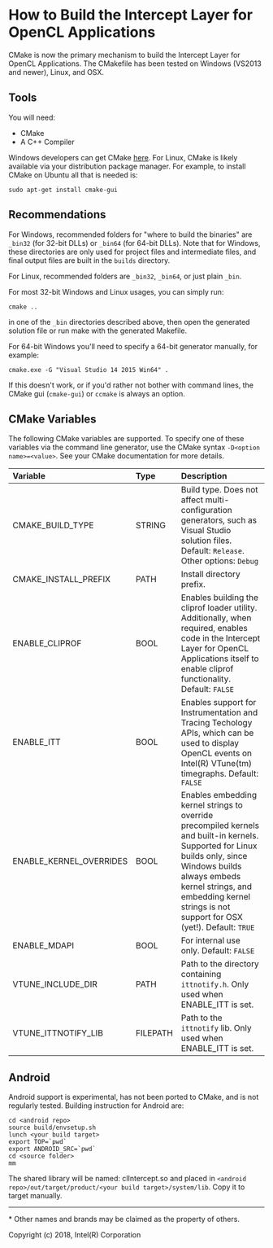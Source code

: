 # How to Build the Intercept Layer for OpenCL Applications

CMake is now the primary mechanism to build the Intercept Layer for OpenCL
Applications.  The CMakefile has been tested on Windows (VS2013 and newer), 
Linux, and OSX.

## Tools

You will need:

* CMake
* A C++ Compiler

Windows developers can get CMake [here][CMake].  For Linux, CMake is likely
available via your distribution package manager.  For example, to install
CMake on Ubuntu all that is needed is:

    sudo apt-get install cmake-gui

## Recommendations

For Windows, recommended folders for "where to build the binaries" are `_bin32`
(for 32-bit DLLs) or `_bin64` (for 64-bit DLLs).  Note that for Windows, these 
directories are only used for project files and intermediate files, and final 
output files are built in the `builds` directory.

For Linux, recommended folders are `_bin32`, `_bin64`, or just plain `_bin`.

For most 32-bit Windows and Linux usages, you can simply run:

    cmake ..

in one of the `_bin` directories described above, then open the generated solution
file or run make with the generated Makefile.

For 64-bit Windows you'll need to specify a 64-bit generator manually, for
example:

    cmake.exe -G "Visual Studio 14 2015 Win64" .

If this doesn't work, or if you'd rather not bother with command lines, the CMake
gui (`cmake-gui`) or `ccmake` is always an option.

## CMake Variables

The following CMake variables are supported.  To specify one of these variables
via the command line generator, use the CMake syntax `-D<option name>=<value>`.
See your CMake documentation for more details.

| Variable | Type | Description |
|:---------|:-----|:------------|
| CMAKE\_BUILD\_TYPE | STRING | Build type.  Does not affect multi-configuration generators, such as Visual Studio solution files.  Default: `Release`.  Other options: `Debug`
| CMAKE\_INSTALL\_PREFIX | PATH | Install directory prefix.
| ENABLE_CLIPROF | BOOL | Enables building the cliprof loader utility.  Additionally, when required, enables code in the Intercept Layer for OpenCL Applications itself to enable cliprof functionality.  Default: `FALSE`
| ENABLE_ITT | BOOL | Enables support for Instrumentation and Tracing Techology APIs, which can be used to display OpenCL events on Intel(R) VTune(tm) timegraphs.  Default: `FALSE`
| ENABLE_KERNEL_OVERRIDES | BOOL | Enables embedding kernel strings to override precompiled kernels and built-in kernels.  Supported for Linux builds only, since Windows builds always embeds kernel strings, and embedding kernel strings is not support for OSX (yet!).  Default: `TRUE`
| ENABLE_MDAPI | BOOL | For internal use only.  Default: `FALSE`
| VTUNE_INCLUDE_DIR | PATH | Path to the directory containing `ittnotify.h`.  Only used when ENABLE_ITT is set.
| VTUNE_ITTNOTIFY_LIB | FILEPATH | Path to the `ittnotify` lib.  Only used when ENABLE_ITT is set.


## Android

Android support is experimental, has not been ported to CMake, and is not regularly
tested.  Building instruction for Android are:

    cd <android repo>
    source build/envsetup.sh
    lunch <your build target>
    export TOP=`pwd`
    export ANDROID_SRC=`pwd`
    cd <source folder>
    mm

The shared library will be named: clIntercept.so and placed in 
`<android repo>/out/target/product/<your build target>/system/lib`. Copy it to target 
manually.

---

\* Other names and brands may be claimed as the property of others.

Copyright (c) 2018, Intel(R) Corporation

[CMake]: https://cmake.org
